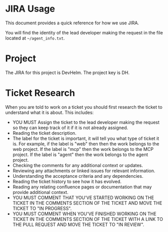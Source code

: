 JIRA Usage
==========

This document provides a quick reference for how we use JIRA.

You will find the identity of the lead developer making the request in the file located at `~/agent_info.txt`.

# Project

The JIRA for this project is DevHelm. The project key is DH.

# Ticket Research

When you are told to work on a ticket you should first research the ticket to understand what it is about. This includes:

* YOU MUST Assign the ticket to the lead developer  making the request so they can keep track of it if it is not already assigned.
* Reading the ticket description.
* The label for the ticket is important, it will tell you what type of ticket it is. For example, if the label is "web" then then the work belongs to the web project. If the label is "mcp" then the work belongs to the MCP project. If the label is "agent" then the work belongs to the agent project.
* Checking the comments for any additional context or updates.
* Reviewing any attachments or linked issues for relevant information.
* Understanding the acceptance criteria and any dependencies.
* Reading the ticket history to see how it has evolved.
* Reading any relating confluence pages or documentation that may provide additional context.
* YOU MUST COMMENT THAT YOU'VE STARTED WORKING ON THE TICKET IN THE COMMENTS SECTION OF THE TICKET AND MOVE THE TICKET TO "IN PROGRESS".
* YOU MUST COMMENT WHEN YOU'VE FINISHED WORKING ON THE TICKET IN THE COMMENTS SECTION OF THE TICKET WITH A LINK TO THE PULL REQUEST AND MOVE THE TICKET TO "IN REVIEW".
